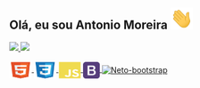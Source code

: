 ## Olá, eu sou Antonio Moreira <img src="https://raw.githubusercontent.com/parth-27/parth-27/master/Hi.gif" width="40px">
<a href= "https://github.com/antonio-moreira-prog">
<img height="160em" src="https://github-readme-stats-eight-theta.vercel.app/api?username=antonio-moreira-prog&show_icons=true&theme=algolia&include_all_commits=true&count_private=true"/>
<img height="160em" src="https://github-readme-stats-eight-theta.vercel.app/api/top-langs/?username=antonio-moreira-prog&layout=compact&langs_count=8&theme=algolia"/>
<div>
<div style="display: inline_block"><br>
<img align="center" alt="Neto-HTML" height="30" width="40" src="https://raw.githubusercontent.com/devicons/devicon/master/icons/html5/html5-original.svg">
<img align="center" alt="Neto-CSS" height="30" width="40" src="https://raw.githubusercontent.com/devicons/devicon/master/icons/css3/css3-original.svg">
<img align="center" alt="Neto-Js" height="30" width="40" src="https://raw.githubusercontent.com/devicons/devicon/master/icons/javascript/javascript-plain.svg">
<img align="center" alt="Neto-bootstrap" height="30" width="30" src="https://raw.githubusercontent.com/github/explore/80688e429a7d4ef2fca1e82350fe8e3517d3494d/topics/bootstrap/bootstrap.png">
<img align="center" alt="Neto-bootstrap" height="38" width="38" src="https://img.icons8.com/color/000000/c-programming.png">
</div>
